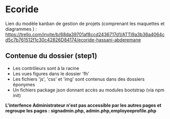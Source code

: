 # Ecoride

Lien du modèle kanban de gestion de projets (comprenant les maquettes et diagrammes ) : <https://trello.com/invite/b/68da39701af8ccd2436717d1/ATTI9a3b36a4064cd5c7b761512f1c30c42826D84174/ecoride-hassani-abderemane>

## Contenue du dossier (step1)

* Les contrôleurs sont à la racine
* Les vues figures dans le dossier 'fh'
* Les fichiers 'js', 'css' et 'img' sont contenus dans des dossiers éponymes
* Un fichiers package json donnant accès au modules bootstrap (via npm init)

**L'interfence Administrateur n'est pas accessible par les autres pages et regroupe les pages : signadmin.php, admin.php,employeeprofile.php**